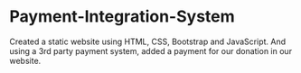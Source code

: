 # Payment-Integration-System

Created a static website using HTML, CSS, Bootstrap and JavaScript. And using a 3rd party payment system, added a payment for our donation in our website.
